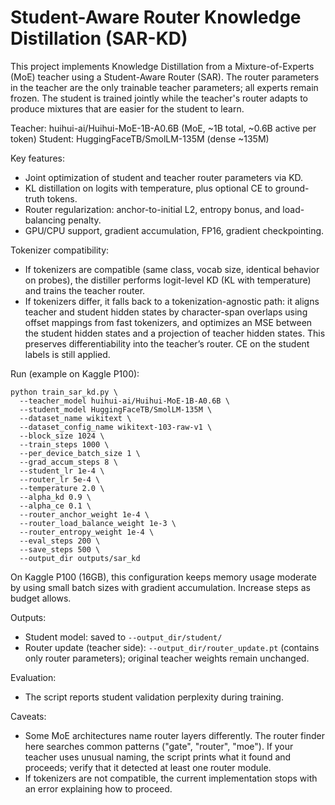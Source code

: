 # Student-Aware Router Knowledge Distillation (SAR-KD)

This project implements Knowledge Distillation from a Mixture-of-Experts (MoE) teacher using a Student-Aware Router (SAR). The router parameters in the teacher are the only trainable teacher parameters; all experts remain frozen. The student is trained jointly while the teacher's router adapts to produce mixtures that are easier for the student to learn.

Teacher: huihui-ai/Huihui-MoE-1B-A0.6B (MoE, ~1B total, ~0.6B active per token)
Student: HuggingFaceTB/SmolLM-135M (dense ~135M)

Key features:
- Joint optimization of student and teacher router parameters via KD.
- KL distillation on logits with temperature, plus optional CE to ground-truth tokens.
- Router regularization: anchor-to-initial L2, entropy bonus, and load-balancing penalty.
- GPU/CPU support, gradient accumulation, FP16, gradient checkpointing.

Tokenizer compatibility:
- If tokenizers are compatible (same class, vocab size, identical behavior on probes), the distiller performs logit-level KD (KL with temperature) and trains the teacher router.
- If tokenizers differ, it falls back to a tokenization-agnostic path: it aligns teacher and student hidden states by character-span overlaps using offset mappings from fast tokenizers, and optimizes an MSE between the student hidden states and a projection of teacher hidden states. This preserves differentiability into the teacher’s router. CE on the student labels is still applied.

Run (example on Kaggle P100):

```
python train_sar_kd.py \
  --teacher_model huihui-ai/Huihui-MoE-1B-A0.6B \
  --student_model HuggingFaceTB/SmolLM-135M \
  --dataset_name wikitext \
  --dataset_config_name wikitext-103-raw-v1 \
  --block_size 1024 \
  --train_steps 1000 \
  --per_device_batch_size 1 \
  --grad_accum_steps 8 \
  --student_lr 1e-4 \
  --router_lr 5e-4 \
  --temperature 2.0 \
  --alpha_kd 0.9 \
  --alpha_ce 0.1 \
  --router_anchor_weight 1e-4 \
  --router_load_balance_weight 1e-3 \
  --router_entropy_weight 1e-4 \
  --eval_steps 200 \
  --save_steps 500 \
  --output_dir outputs/sar_kd
```

On Kaggle P100 (16GB), this configuration keeps memory usage moderate by using small batch sizes with gradient accumulation. Increase steps as budget allows.

Outputs:
- Student model: saved to `--output_dir/student/`
- Router update (teacher side): `--output_dir/router_update.pt` (contains only router parameters); original teacher weights remain unchanged.

Evaluation:
- The script reports student validation perplexity during training.

Caveats:
- Some MoE architectures name router layers differently. The router finder here searches common patterns ("gate", "router", "moe"). If your teacher uses unusual naming, the script prints what it found and proceeds; verify that it detected at least one router module.
- If tokenizers are not compatible, the current implementation stops with an error explaining how to proceed.